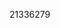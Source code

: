 [//]: # (Created by ./bin/manage_files.pl from ./species/Trichinella_spiralis/PRJNA12603/Trichinella_spiralis_PRJNA12603.publication.html on Thu Jun 11 13:46:20 2020)
21336279
